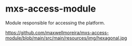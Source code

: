 # mxs-access-module
Module responsible for accessing the platform.

https://github.com/maxwellmoreira/mxs-access-module/blob/main/src/main/resources/img/hexagonal.jpg
